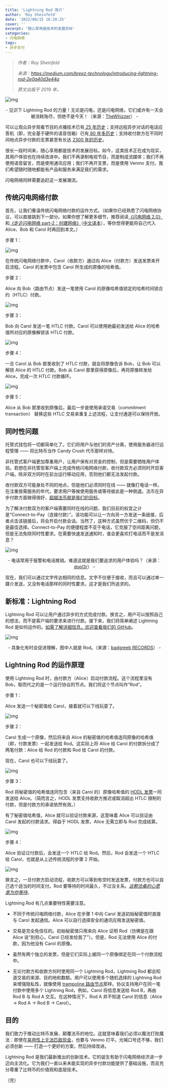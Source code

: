 ```yaml
---
title: 'Lightning Rod 简介'
author: 'Roy Sheinfeld'
date: '2022/09/15 16:20:25'
cover: ''
excerpt: '随心享用是技术的发展目标'
categories:
- 闪电网络
tags:
- 异步支付
---
```



> *作者：Roy Sheinfeld*
>
> *来源：<https://medium.com/breez-technology/introducing-lightning-rod-2e0a40d3e44a>*
>
> *原文出版于 2019 年。*

![img](../images/introducing-lightning-rod/aFL4UPgORfO)

<p style="text-align:center">- 见识下 Lightning Rod 的力量！无论是闪电，还是闪电网络，它们或许有一天会被消耗殆尽，但绝不是今天！（来源：<a href="https://thewhizzer.blogspot.com/2005/12/bucks-on-sunday.html">TheWhizzer</a>） -</p>


可以让观众异步观看节目的点播技术已有[ 25 年历史](https://en.wikipedia.org/wiki/Video_on_demand#History)；支持远程异步对话的电话应答机（即，完全基于硬件的语音信箱）已有[ 80 年多历史](https://en.wikipedia.org/wiki/Answering_machine#History)；支持收付款方在不同时间地点异步付款的支票甚至有长达 [2300 年的历史](https://en.wikipedia.org/wiki/Cheque#History)。

很长一段时间来，随心享用都是技术的发展目标。如今，这类技术正在成为现实，其用户体验也在持续改进中。我们不再录制电视节目，而是制成流媒体；我们不再使用语音留言，而是使用通讯应用；我们不再开支票，而是使用 Venmo 支付。我们希望随时随地都能有产品和服务来满足我们的需求。

闪电网络同样需要追赶这一发展潮流。

## 传统闪电网络付款

首先，让我们重温传统闪电网络付款的运作方式。（如果你已经熟悉了闪电网络协议，可以直接跳到下一部分。如果你想了解更多细节，推荐阅读[《闪电网络 2.0》](https://blog.theabacus.io/lightning-network-2-0-b878b9bb356e)和[《走近闪电网络 part-2：创建网络》](https://bitcoinmagazine.com/articles/understanding-the-lightning-network-part-creating-the-network-1465326903/)（[中文译本](https://www.btcstudy.org/2020/08/24/understanding-the-lightning-network-part-creating-the-network/)），等你觉得更能将自己代入 Alice、Bob 和 Carol 时再回到本文。）

步骤 1：

![img](../images/introducing-lightning-rod/XoyxnAZ3srm)

在传统闪电网络付款中，Carol（收款方）通过向 Alice（付款方）发送发票来开启流程。Carol 的发票中包含 Carol 所生成的原像的哈希值。

步骤 2：

Alice 向 Bob（路由节点）发送一笔使用 Carol 的原像哈希值锁定的哈希时间锁合约（HTLC）付款。

![img](../images/introducing-lightning-rod/yKzEq4BGAQm)

步骤 3：

Bob 向 Carol 发送一笔 HTLC 付款。Carol 可以使用她最初发送给 Alice 的哈希值所对应的原像解锁该 HTLC 付款。

![img](../images/introducing-lightning-rod/5DKrW8SAdN5)

步骤 4：

一旦 Carol 从 Bob 那里收到了 HTLC 付款，就会将原像告诉 Bob，让 Bob 可以解锁 Alice 的 HTLC 付款。Bob 从 Carol 那里获得原像后，再将原像转发给 Alice，完成一次 HTLC 付款循环。

![img](../images/introducing-lightning-rod/D_rCSmMRxTv)

步骤 5：

Alice 从 Bob 那里收到原像后，最后一步是使用承诺交易（commitment transaction） 替换这些 HTLC 交易来重复上述流程，让支付通道可以保持开放。

## 同时性问题

托管式钱包将一切都简单化了。它们将用户与他们的资产分离，使用服务器进行远程管理 —— 将比特币当作 Candy Crush 代币那样对待。

非托管式客户端更加尊重用户，让用户保有对资金的控制，但是需要牺牲用户体验。若想在非托管型客户端上完成传统闪电网络付款，收付款双方必须同时开启客户端。除非双方同时在前台运行移动应用，否则他们都无法发起付款。

收付款双方可能身处不同的地点，但是他们必须同时在线 —— 就像打电话一样。在注重按需服务的年代，要求用户等候使用服务或等待彼此是一种倒退。法币在异步付款方面做得很好，[超越法币就是我们的目标](https://medium.com/breez-technology/why-breez-is-committed-to-bitcoin-b0418f86fec3)。

为了解决付款双方的客户端需要同时在线的问题，我们目前的权宜之计是“Connect-to-Pay（连接付款）”。该功能可以让一方向另一方发送一条链接，后者点击该链接后，将会开启付款会话。当然了，这种方式虽然优于二维码，但仍不是最佳选择。Connect-to-Pay 的便捷程度不亚于电话，它克服了空间距离问题，但是无法免除同时性要求。在需要快速发送通知时，谁会更喜欢打电话而不是发消息？

![img](../images/introducing-lightning-rod/0X8U6zgE-ZH)

<p style="text-align:center">- 电话常用于报警和电话推销。难道这就是我们要追求的用户体验吗？（来源：<a href="https://en.dopl3r.com/memes/dank/give-them-a-call-ive-emailed-oe-quick-to-call-i-texted-them-as-well-ill-send-them-another-email-oust-call-them/292682">dopl3r</a>） -</p>


现在，我们可以通过文字传达相同的信息。文字不仅便于接收，而且可以通过单一媒介发送，又没有电话那样的同时性要求。这才是我们所追求的。

## 新标准：Lightning Rod

Lightning Rod 可以让用户通过异步的方式完成付款。换言之，用户可以按照自己的想法，而不是客户端的要求来进行付款。接下来，我们将简单阐述 Lightning Rod 是如何运作的。[如需了解详细信息，欢迎查看我们的 GitHub](https://github.com/breez/LightningRod)。

![img](../images/introducing-lightning-rod/jEzhwMUK5GZ)

<p style="text-align:center">- 具象化有时会促进理解，图中人就是 Rod。（来源：<a href="https://www.flickr.com/photos/badgreeb_records/6432951781">badgreeb RECORDS</a>） -</p>


## Lightning Rod 的运作原理

使用 Lightning Rod 时，由付款方（Alice）启动付款流程。这个流程里没有 Bob，取而代之的是一个运行协议的节点。我们将这个节点叫作“Rod”。 

步骤 1：

Alice 发送一个秘密值给 Carol，接着就可以下线玩耍了。

![img](../images/introducing-lightning-rod/DTgnC2i5bt8)

步骤 2：

Carol 生成一个原像，然后将来自 Alice 的秘密值的哈希值连同原像的哈希值（即，付款发票）一起发送给 Rod。这实际上将 Alice 给 Carol 的付款拆分成了两笔付款：Alice 给 Rod 的付款和 Rod 给 Carol 的付款。

现在，Carol 也可以下线玩耍了。 

![img](../images/introducing-lightning-rod/z9DolMMHViD)

步骤 3：

Rod 将秘密值的哈希值连同包含（来自 Carol 的）原像哈希值的 [HODL 发票](https://github.com/lightningnetwork/lnd/pull/2022)一同发送给 Alice。（简而言之，HODL 发票支持收款方推迟或取消超出 HTLC 限制的付款，但是付款方的承诺依然有效。）

有了秘密值哈希值，Alice 就可以验证付款来源，这意味着 Alice 可以验证由 Carol 发起的付款请求。得益于 HODL 发票，Alice 无需立即与 Rod 完成结算。

![img](../images/introducing-lightning-rod/FAmArEMkanL)

步骤 4：

Alice 验证过付款后，会发送一个 HTLC 给 Rod。然后，Rod 会发送一个 HTLC 给 Carol，也就是从上述传统流程的步骤 2 开始。

![img](../images/introducing-lightning-rod/PlM69B8shT8)

换言之，一旦付款方启动流程，收款方可以等到有空时发送发票，付款方也可以自己选个适当的时间支付。Rod 要等待的时间最久，不过没关系。[*这颗沧桑的心愿意为你等待*](https://youtu.be/N9eQShsxkj4?t=110)。

Lightning Rod 有几点重要特性需要注意。

- 不同于传统闪电网络付款，Alice 在步骤 1 中向 Carol 发送初始秘密值时直接与 Carol 发起通信。Alice 可以自行选择安全的通讯应用发送秘密值。

- 交易是完全免信任的。初始秘密值只用来向 Alice 证明 Rod（仿佛是在跟 Alice 说“别担心，Carol 已经发给我了”）。但是，Rod 无法使用 Alice 的付款，因为他没有 Carol 的原像。

- 虽然有两个独立的发票，但是它们实际上被同一个原像绑定在同一个付款流程中。

- 无论付款方和收款方何时使用同一个 Lightning Rod，Lightning Rod 都会知道交易的来源、目的地和数额。用户可以使用多个随机选择的 Lightning Rod 来增强隐私性，就像使用 [trampoline 路由节点](https://medium.com/breez-technology/lightning-network-routing-privacy-and-efficiency-in-a-positive-sum-game-b8e443f50247)那样。协议支持用户在同一笔付款中使用多个 Lightning Rod，例如，Carol 将信息发送给 Rod B，再由 Rod B 与 Rod A 交互。在这种情况下，Rod A 并不知道 Carol 的信息（Alice → Rod A → Rod B → Carol）。 

## 目的

我们致力于推动比特币发展，颠覆法币的地位。这就意味着我们必须以魔法打败魔法：即使在[易用性上无法匹敌现金](https://medium.com/breez-technology/why-bitcoin-needs-to-become-a-medium-of-exchange-80d5c9e1de65)，也要与 Venmo 打平。光喊口号还不够，我们必须创新 —— 打造一个更好的方案，然后持续改进。

Lightning Rod 是我们最新推出的创新技术。它的诞生有助于闪电网络经济进一步迈向主流化。它为我们一直以来未能实现的异步付款功能提供了基础设施，而且充分尊重了比特币的价值观和底层技术。

（完）